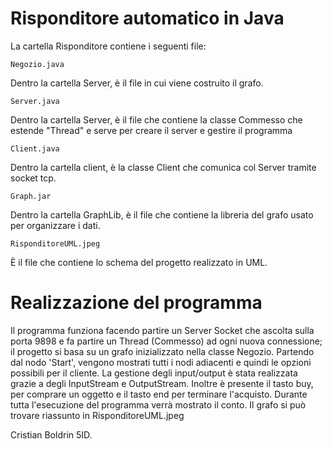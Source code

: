 # Risponditore automatico in Java #

La cartella Risponditore contiene i seguenti file: 
```
Negozio.java
```
Dentro la cartella Server, è il file in cui viene costruito il grafo.
```
Server.java
```
Dentro la cartella Server, è il file che contiene la classe Commesso che estende "Thread" e serve per creare il server e gestire il programma 
```
Client.java
```
Dentro la cartella client, è la classe Client che comunica col Server tramite socket tcp.
```
Graph.jar
```
Dentro la cartella GraphLib, è il file che contiene la libreria del grafo usato per organizzare i dati.
```
RisponditoreUML.jpeg
```
È il file che contiene lo schema del progetto realizzato in UML.

# Realizzazione del programma #
Il programma funziona facendo partire un Server Socket che ascolta sulla porta 9898 e fa partire un Thread (Commesso) ad ogni nuova connessione; il progetto si basa su un grafo inizializzato nella classe Negozio.
Partendo dal nodo 'Start', vengono mostrati tutti i nodi adiacenti e quindi le opzioni possibili per il cliente. 
La gestione degli input/output è stata realizzata grazie a degli InputStream e OutputStream.
Inoltre è presente il tasto buy, per comprare un oggetto e il tasto end per terminare l'acquisto. Durante tutta l'esecuzione del programma verrà mostrato il conto.
Il grafo si può trovare riassunto in RisponditoreUML.jpeg

Cristian Boldrin 5ID.

